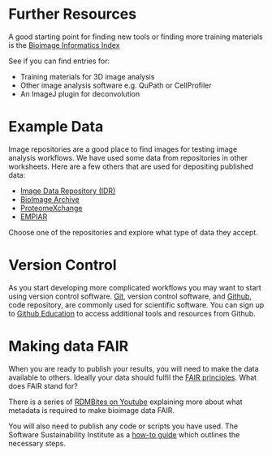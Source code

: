 # Further Resources

A good starting point for finding new tools or finding more training materials is the [Bioimage Informatics Index](https://biii.eu/)

See if you can find entries for:
- Training materials for 3D image analysis
- Other image analysis software e.g. QuPath or CellProfiler
- An ImageJ plugin for deconvolution

# Example Data

Image repositories are a good place to find images for testing image analysis workflows. We have used some data from repositories in other worksheets. Here are a few others that are used for depositing published data:
- [Image Data Repository (IDR)](https://idr.openmicroscopy.org/)
- [BioImage Archive](https://www.ebi.ac.uk/bioimage-archive/galleries/galleries.html)
- [ProteomeXchange](https://proteomecentral.proteomexchange.org/ui)
- [EMPIAR](https://www.ebi.ac.uk/empiar/)

Choose one of the repositories and explore what type of data they accept.

# Version Control

As you start developing more complicated workflows you may want to start using version control software. [Git](https://git-scm.com/doc), version control software, and [Github](https://github.com/), code repository, are commonly used for scientific software. You can sign up to [Github Education](https://github.com/education) to access additional tools and resources from Github.

# Making data FAIR

When you are ready to publish your results, you will need to make the data available to others. Ideally your data should fulfil the [FAIR principles](https://www.go-fair.org/fair-principles/). What does FAIR stand for? 

There is a series of [RDMBites on Youtube](https://www.youtube.com/playlist?list=PLyCNTVs-UBvuJF7WausQ5q7v7pI1vEpI1) explaining more about what metadata is required to make bioimage data FAIR.

You will also need to publish any code or scripts you have used. The Software Sustainability Institute as a [how-to guide](https://www.software.ac.uk/guide/how-make-your-script-ready-publication) which outlines the necessary steps.

